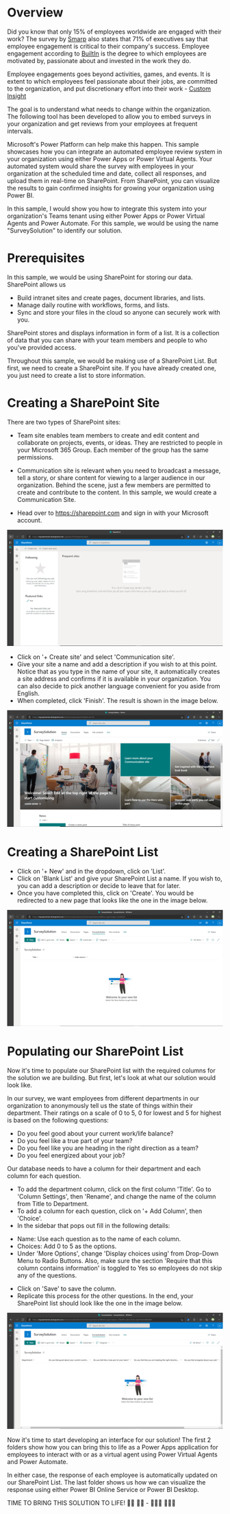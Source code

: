 # Overview
Did you know that only 15% of employees worldwide are engaged with their work? The survey by [Smarp](https://blog.smarp.com/employee-engagement-8-statistics-you-need-to-know) also states that 71% of executives say that employee engagement is critical to their company's success. Employee engagement according to [BuiltIn](https://builtin.com/employee-engagement/how-to-improve-employee-engagement) is the degree to which employees are motivated by, passionate about and invested in the work they do.

Employee engagements goes beyond activities, games, and events. It is extent to which employees feel passionate about their jobs, are committed to the organization, and put discretionary effort into their work - [Custom Insight](https://www.custominsight.com/employee-engagement-survey/what-is-employee-engagement.asp)

The goal is to understand what needs to change within the organization. The following tool has been developed to allow you to embed surveys in your organization and get reviews from your employees at frequent intervals.

Microsoft's Power Platform can help make this happen. This sample showcases how you can integrate an automated employee review system in your organization using either Power Apps or Power Virtual Agents. Your automated system would share the survey with employees in your organization at the scheduled time and date, collect all responses, and upload them in real-time on SharePoint. From SharePoint, you can visualize the results to gain confirmed insights for growing your organization using Power BI.

In this sample, I would show you how to integrate this system into your organization's Teams tenant using either Power Apps or Power Virtual Agents and Power Automate. For this sample, we would be using the name "SurveySolution" to identify our solution.

# Prerequisites
In this sample, we would be using SharePoint for storing our data. SharePoint allows us
- Build intranet sites and create pages, document libraries, and lists.
- Manage daily routine with workflows, forms, and lists.
- Sync and store your files in the cloud so anyone can securely work with you.

SharePoint stores and displays information in form of a list. It is a collection of data that you can share with your team members and people to who you've provided access.

Throughout this sample, we would be making use of a SharePoint List. But first, we need to create a SharePoint site. If you have already created one, you just need to create a list to store information.

# Creating a SharePoint Site
There are two types of SharePoint sites:
- Team site enables team members to create and edit content and collaborate on projects, events, or ideas. They are restricted to people in your Microsoft 365 Group. Each member of the group has the same permissions.
- Communication site is relevant when you need to broadcast a message, tell a story, or share content for viewing to a larger audience in our organization. Behind the scene, just a few members are permitted to create and contribute to the content. In this sample, we would create a Communication Site.

- Head over to https://sharepoint.com and sign in with your Microsoft account.

![](Images/sharepoint-1.PNG)

- Click on '+ Create site' and select 'Communication site'.
- Give your site a name and add a description if you wish to at this point. Notice that as you type in the name of your site, it automatically creates a site address and confirms if it is available in your organization. You can also decide to pick another language convenient for you aside from English.
- When completed, click 'Finish'. The result is shown in the image below.

![](Images/sharepoint-2.PNG)

# Creating a SharePoint List
- Click on '+ New' and in the dropdown, click on 'List'.
- Click on 'Blank List' and give your SharePoint List a name. If you wish to, you can add a description or decide to leave that for later.
- Once you have completed this, click on 'Create'. You would be redirected to a new page that looks like the one in the image below.

![](Images/sharepoint-3.PNG)

# Populating our SharePoint List
Now it's time to populate our SharePoint list with the required columns for the solution we are building. But first, let's look at what our solution would look like.

In our survey, we want employees from different departments in our organization to anonymously tell us the state of things within their department. Their ratings on a scale of 0 to 5, 0 for lowest and 5 for highest is based on the following questions:
* Do you feel good about your current work/life balance?
* Do you feel like a true part of your team?
* Do you feel like you are heading in the right direction as a team?
* Do you feel energized about your job?

Our database needs to have a column for their department and each column for each question.

- To add the department column, click on the first column 'Title'. Go to 'Column Settings', then 'Rename', and change the name of the column from Title to Department.
- To add a column for each question, click on '+ Add Column', then 'Choice'. 
- In the sidebar that pops out fill in the following details:
* Name: Use each question as to the name of each column.
* Choices: Add 0 to 5 as the options. 
* Under 'More Options', change 'Display choices using' from Drop-Down Menu to Radio Buttons. Also, make sure the section 'Require that this column contains information' is toggled to Yes so employees do not skip any of the questions.
- Click on 'Save' to save the column.
- Replicate this process for the other questions. In the end, your SharePoint list should look like the one in the image below.

![](Images/sharepoint-4.PNG)

Now it's time to start developing an interface for our solution! The first 2 folders show how you can bring this to life as a Power Apps application for employees to interact with or as a virtual agent using Power Virtual Agents and Power Automate.

In either case, the response of each employee is automatically updated on our SharePoint List. The last folder shows us how we can visualize the response using either Power BI Online Service or Power BI Desktop.

TIME TO BRING THIS SOLUTION TO LIFE! 💃🏾 🕺🏾 - 👩🏾‍💻 👨🏾‍💻
